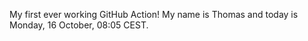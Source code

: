 My first ever working GitHub Action!
My name is Thomas and today is Monday, 16 October, 08:05 CEST. 
